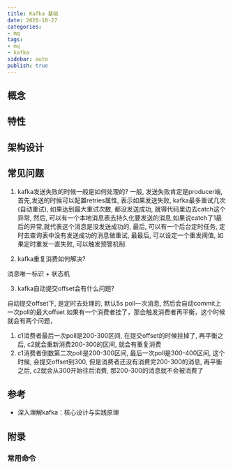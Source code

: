 ```yaml
---
title: Kafka 基础
date: 2020-10-27
categories:
- mq
tags:
- mq
- kafka
sidebar: auto
publish: true
---
```


## 概念

## 特性

## 架构设计

## 常见问题

1. kafka发送失败的时候一般是如何处理的?
   一般, 发送失败肯定是producer端,
       首先,发送的时候可以配置retries属性, 表示如果发送失败, kafka最多重试几次(自动重试), 如果达到最大重试次数, 都没发送成功, 就得代码里边去catch这个异常, 
       然后, 可以有一个本地消息表去持久化要发送的消息,如果说catch了1最后的异常,就代表这个消息是没发送成功的,
       最后, 可以有一个后台定时任务, 定时去查询表中没有发送成功的消息做重试,
       最最后, 可以设定一个重发阈值, 如果定时重发一直失败, 可以触发预警机制.
   
2. kafka重复消费如何解决?
  
  消息唯一标识 + 状态机
  
3. kafka自动提交offset会有什么问题?

  自动提交offset下, 是定时去处理的, 默认5s poll一次消息, 然后会自动commit上一次poll的最大offset
  如果有一个消费者挂了，那会触发消费者再平衡，这个时候就会有两个问题，

  1. c1消费者最后一次poll是200-300区间, 在提交offset的时候挂掉了, 再平衡之后, c2就会重新消费200-300的区间, 就会有重复消费
  2. c1消费者倒数第二次poll是200-300区间, 最后一次poll是300-400区间, 这个时候, 会提交offset到300, 但是消费者还没有消费完200-300的消息, 再平衡之后, c2就会从300开始往后消费, 那200-300的消息就不会被消费了

## 参考

* 深入理解kafka：核心设计与实践原理

## 附录

### 常用命令

```json

```

